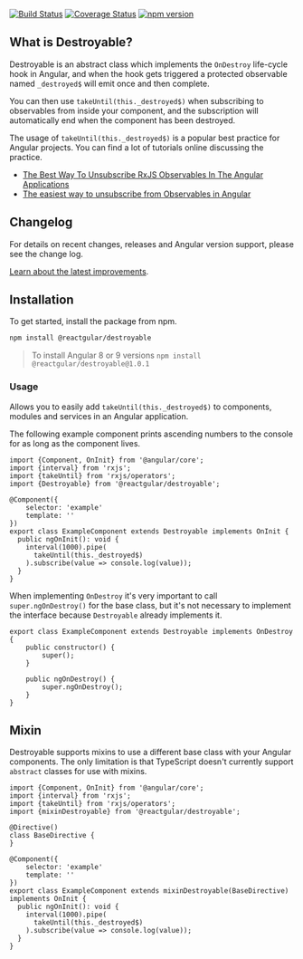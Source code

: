 [![Build Status](https://travis-ci.org/reactgular/destroyable.svg?branch=develop)](https://travis-ci.org/reactgular/destroyable)
[![Coverage Status](https://coveralls.io/repos/github/reactgular/destroyable/badge.svg?branch=develop)](https://coveralls.io/github/reactgular/destroyable?branch=develop)
[![npm version](https://badge.fury.io/js/%40reactgular%2Fdestroyable.svg)](https://badge.fury.io/js/%40reactgular%2Fdestroyable)

## What is Destroyable?

Destroyable is an abstract class which implements the `OnDestroy` life-cycle hook in Angular, and when the hook gets triggered a protected observable 
named `_destroyed$` will emit once and then complete.

You can then use `takeUntil(this._destroyed$)` when subscribing to observables from inside your component, and the subscription will automatically
end when the component has been destroyed.

The usage of `takeUntil(this._destroyed$)` is a popular best practice for Angular projects. You can find a lot of tutorials online discussing the practice.

- [The Best Way To Unsubscribe RxJS Observables In The Angular Applications](https://blog.angularindepth.com/the-best-way-to-unsubscribe-rxjs-observable-in-the-angular-applications-d8f9aa42f6a0)
- [The easiest way to unsubscribe from Observables in Angular](https://medium.com/thecodecampus-knowledge/the-easiest-way-to-unsubscribe-from-observables-in-angular-5abde80a5ae3)

## Changelog

For details on recent changes, releases and Angular version support, please see the change log.

[Learn about the latest improvements](https://github.com/reactgular/destroyable/blob/develop/CHANGELOG.md).

## Installation

To get started, install the package from npm.

```bash
npm install @reactgular/destroyable
```

> To install Angular 8 or 9 versions `npm install @reactgular/destroyable@1.0.1`

### Usage

Allows you to easily add `takeUntil(this._destroyed$)` to components, modules and services in an Angular application.

The following example component prints ascending numbers to the console for as long as the component lives.

```
import {Component, OnInit} from '@angular/core';
import {interval} from 'rxjs';
import {takeUntil} from 'rxjs/operators';
import {Destroyable} from '@reactgular/destroyable';

@Component({
    selector: 'example'
    template: ''
})
export class ExampleComponent extends Destroyable implements OnInit {
  public ngOnInit(): void {
    interval(1000).pipe(
      takeUntil(this._destroyed$)
    ).subscribe(value => console.log(value));
  }
}
```

When implementing `OnDestroy` it's very important to call `super.ngOnDestroy()` for the base class, but it's not necessary to implement
the interface because `Destroyable` already implements it.

```
export class ExampleComponent extends Destroyable implements OnDestroy {
    public constructor() {
        super();
    }

    public ngOnDestroy() {
        super.ngOnDestroy();
    }
}
```

## Mixin

Destroyable supports mixins to use a different base class with your Angular components. The only limitation is that TypeScript doesn't
currently support `abstract` classes for use with mixins. 

```
import {Component, OnInit} from '@angular/core';
import {interval} from 'rxjs';
import {takeUntil} from 'rxjs/operators';
import {mixinDestroyable} from '@reactgular/destroyable';

@Directive()
class BaseDirective {
}

@Component({
    selector: 'example'
    template: ''
})
export class ExampleComponent extends mixinDestroyable(BaseDirective) implements OnInit {
  public ngOnInit(): void {
    interval(1000).pipe(
      takeUntil(this._destroyed$)
    ).subscribe(value => console.log(value));
  }
}
```
